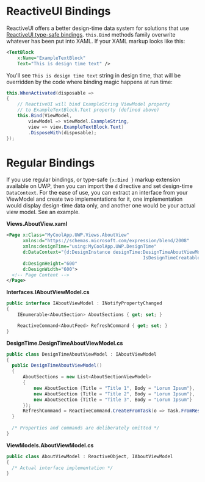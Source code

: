 # ReactiveUI Bindings

ReactiveUI offers a better design-time data system for solutions that use [ReactiveUI type-safe bindings](../data-binding). `this.Bind` methods family overwrite whatever has been put into XAML. If your XAML markup looks like this:

```xml
<TextBlock 
    x:Name="ExampleTextBlock" 
    Text="This is design time text" />
```

You'll see `This is design time text` string in design time, that will be overridden by the code where binding magic happens at run time:

```cs
this.WhenActivated(disposable => 
{
    // ReactiveUI will bind ExampleString ViewModel property 
    // to ExampleTextBlock.Text property (defined above)
    this.Bind(ViewModel, 
        viewModel => viewModel.ExampleString, 
        view => view.ExampleTextBlock.Text)
        .DisposeWith(disposable);
});
```

# Regular Bindings

If you use regular bindings, or type-safe `{x:Bind }` markup extension available on UWP, then you can import the `d` directive and set design-time `DataContext`. For the ease of use, you can extract an interface from your ViewModel and create two implementations for it, one implementation would display design-time data only, and another one would be your actual view model. See an example.

**Views.AboutView.xaml**

```xml
<Page x:Class="MyCoolApp.UWP.Views.AboutView"
      xmlns:d="https://schemas.microsoft.com/expression/blend/2008"
      xmlns:designTime="using:MyCoolApp.UWP.DesignTime"
      d:DataContext="{d:DesignInstance designTime:DesignTimeAboutViewModel,
                                                  IsDesignTimeCreatable=True}"
      d:DesignHeight="600"
      d:DesignWidth="600">
  <!-- Page Content -->
</Page>
```

**Interfaces.IAboutViewModel.cs**

```cs
public interface IAboutViewModel : INotifyPropertyChanged
{
    IEnumerable<AboutSection> AboutSections { get; set; }

    ReactiveCommand<AboutFeed> RefreshCommand { get; set; }
}
```

**DesignTime.DesignTimeAboutViewModel.cs**

```cs
public class DesignTimeAboutViewModel : IAboutViewModel
{
  public DesignTimeAboutViewModel()
  {
      AboutSections = new List<AboutSectionViewModel>
      {
          new AboutSection {Title = "Title 1", Body = "Lorum Ipsum"},
          new AboutSection {Title = "Title 2", Body = "Lorum Ipsum"},
          new AboutSection {Title = "Title 3", Body = "Lorum Ipsum"}
      });
      RefreshCommand = ReactiveCommand.CreateFromTask(o => Task.FromResult(new AboutFeed()));
  }
  
  /* Properties and commands are deliberately omitted */
}
```

**ViewModels.AboutViewModel.cs**

```cs
public class AboutViewModel : ReactiveObject, IAboutViewModel
{
  /* Actual interface implementation */
}
```

    
